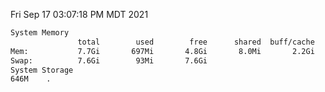 Fri Sep 17 03:07:18 PM MDT 2021
```bash
System Memory
               total        used        free      shared  buff/cache   available
Mem:           7.7Gi       697Mi       4.8Gi       8.0Mi       2.2Gi       6.7Gi
Swap:          7.6Gi        93Mi       7.6Gi
System Storage
646M	.
```
```bash
